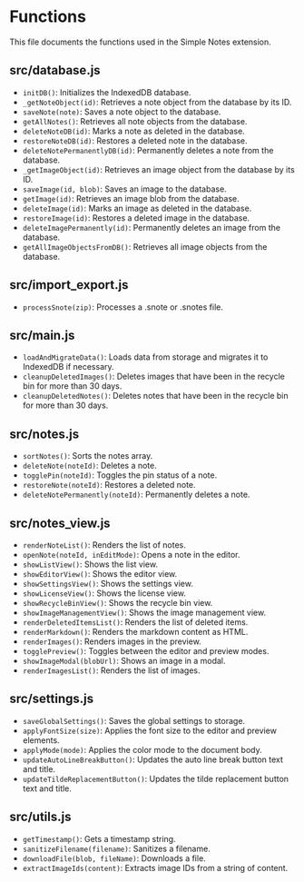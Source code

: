 # Functions

This file documents the functions used in the Simple Notes extension.

## src/database.js

- `initDB()`: Initializes the IndexedDB database.
- `_getNoteObject(id)`: Retrieves a note object from the database by its ID.
- `saveNote(note)`: Saves a note object to the database.
- `getAllNotes()`: Retrieves all note objects from the database.
- `deleteNoteDB(id)`: Marks a note as deleted in the database.
- `restoreNoteDB(id)`: Restores a deleted note in the database.
- `deleteNotePermanentlyDB(id)`: Permanently deletes a note from the database.
- `_getImageObject(id)`: Retrieves an image object from the database by its ID.
- `saveImage(id, blob)`: Saves an image to the database.
- `getImage(id)`: Retrieves an image blob from the database.
- `deleteImage(id)`: Marks an image as deleted in the database.
- `restoreImage(id)`: Restores a deleted image in the database.
- `deleteImagePermanently(id)`: Permanently deletes an image from the database.
- `getAllImageObjectsFromDB()`: Retrieves all image objects from the database.

## src/import_export.js

- `processSnote(zip)`: Processes a .snote or .snotes file.

## src/main.js

- `loadAndMigrateData()`: Loads data from storage and migrates it to IndexedDB if necessary.
- `cleanupDeletedImages()`: Deletes images that have been in the recycle bin for more than 30 days.
- `cleanupDeletedNotes()`: Deletes notes that have been in the recycle bin for more than 30 days.

## src/notes.js

- `sortNotes()`: Sorts the notes array.
- `deleteNote(noteId)`: Deletes a note.
- `togglePin(noteId)`: Toggles the pin status of a note.
- `restoreNote(noteId)`: Restores a deleted note.
- `deleteNotePermanently(noteId)`: Permanently deletes a note.

## src/notes_view.js

- `renderNoteList()`: Renders the list of notes.
- `openNote(noteId, inEditMode)`: Opens a note in the editor.
- `showListView()`: Shows the list view.
- `showEditorView()`: Shows the editor view.
- `showSettingsView()`: Shows the settings view.
- `showLicenseView()`: Shows the license view.
- `showRecycleBinView()`: Shows the recycle bin view.
- `showImageManagementView()`: Shows the image management view.
- `renderDeletedItemsList()`: Renders the list of deleted items.
- `renderMarkdown()`: Renders the markdown content as HTML.
- `renderImages()`: Renders images in the preview.
- `togglePreview()`: Toggles between the editor and preview modes.
- `showImageModal(blobUrl)`: Shows an image in a modal.
- `renderImagesList()`: Renders the list of images.

## src/settings.js

- `saveGlobalSettings()`: Saves the global settings to storage.
- `applyFontSize(size)`: Applies the font size to the editor and preview elements.
- `applyMode(mode)`: Applies the color mode to the document body.
- `updateAutoLineBreakButton()`: Updates the auto line break button text and title.
- `updateTildeReplacementButton()`: Updates the tilde replacement button text and title.

## src/utils.js

- `getTimestamp()`: Gets a timestamp string.
- `sanitizeFilename(filename)`: Sanitizes a filename.
- `downloadFile(blob, fileName)`: Downloads a file.
- `extractImageIds(content)`: Extracts image IDs from a string of content.
